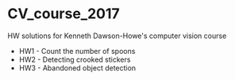 # CV_course_2017
HW solutions for Kenneth Dawson-Howe's computer vision course

- HW1 - Count the number of spoons
- HW2 - Detecting crooked stickers
- HW3 - Abandoned object detection
